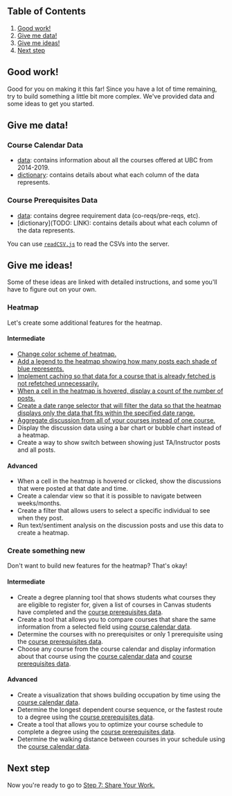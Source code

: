 ## Table of Contents
1. [Good work!](#good-work)
1. [Give me data!](#give-me-data)
1. [Give me ideas!](#give-me-ideas)
1. [Next step](#next-step)

## Good work!
Good for you on making it this far! Since you have a lot of time remaining, try to build something a little bit more complex. We've provided data and some ideas to get you started.

## Give me data!
### Course Calendar Data
* [data](https://files.workspace.ubc.ca/MyDevice/s/570/67306f48-3077-42d5-a0ed-fb5ad5fb10d2): contains information about all the courses offered at UBC from 2014-2019.
* [dictionary](./course-calendar-data-dictionary.md): contains details about what each column of the data represents.

### Course Prerequisites Data
* [data](https://files.workspace.ubc.ca/MyDevice/s/570/74488c9b-b723-4b34-bd4d-8f246c54f2eb): contains degree requirement data (co-reqs/pre-reqs, etc).
* [dictionary](TODO: LINK): contains details about what each column of the data represents.

You can use [`readCSV.js`](./backend/readCSV.js) to read the CSVs into the server.

## Give me ideas!
Some of these ideas are linked with detailed instructions, and some you'll have to figure out on your own.

### Heatmap
Let's create some additional features for the heatmap.

#### Intermediate
* [Change color scheme of heatmap.](./_ideas/heatmap/intermediate/change-colour.md)
* [Add a legend to the heatmap showing how many posts each shade of blue represents.](./_ideas/heatmap/intermediate/add-legend.md)
* [Implement caching so that data for a course that is already fetched is not refetched unnecessarily.](./_ideas/heatmap/intermediate/implement-caching.md)
* [When a cell in the heatmap is hovered, display a count of the number of posts.](./_ideas/heatmap/intermediate/cell-hover-count.md)
* [Create a date range selector that will filter the data so that the heatmap displays only the data that fits within the specified date range.](./_ideas/heatmap/intermediate/date-range.md)
* [Aggregate discussion from all of your courses instead of one course.](./_ideas/heatmap/intermediate/aggregate-discussions.md)
* Display the discussion data using a bar chart or bubble chart instead of a heatmap.
* Create a way to show switch between showing just TA/Instructor posts and all posts.

#### Advanced
* When a cell in the heatmap is hovered or clicked, show the discussions that were posted at that date and time.
* Create a calendar view so that it is possible to navigate between weeks/months.
* Create a filter that allows users to select a specific individual to see when they post.
* Run text/sentiment analysis on the discussion posts and use this data to create a heatmap.

### Create something new
Don't want to build new features for the heatmap? That's okay!

#### Intermediate
* Create a degree planning tool that shows students what courses they are eligible to register for, given a list of courses in Canvas students have completed and the [course prerequisites data](#give-me-data).
* Create a tool that allows you to compare courses that share the same information from a selected field using [course calendar data](#give-me-data).
* Determine the courses with no prerequisites or only 1 prerequisite using the [course prerequisites data](#give-me-data).
* Choose any course from the course calendar and display information about that course using the [course calendar data](#give-me-data) and [course prerequisites data](#give-me-data).

#### Advanced
* Create a visualization that shows building occupation by time using the [course calendar data](#give-me-data).
* Determine the longest dependent course sequence, or the fastest route to a degree using the [course prerequisites data](#give-me-data).
* Create a tool that allows you to optimize your course schedule to complete a degree using the [course prerequisites data](#give-me-data).
* Determine the walking distance between courses in your schedule using the [course calendar data](#give-me-data).

## Next step
Now you're ready to go to [Step 7: Share Your Work.](7-Share-Your-Work.md)
